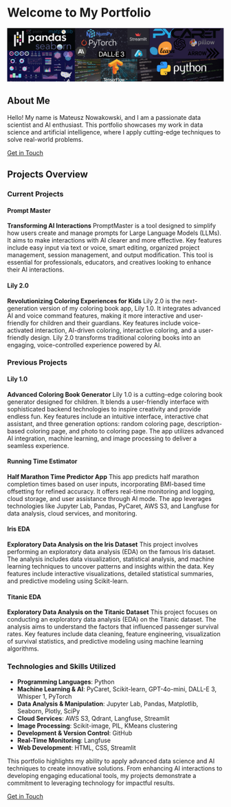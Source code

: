 # Welcome to My Portfolio
![portfolio_wallpaper_6](images/portfolio_wallpaper_6.png)
## About Me

Hello! My name is Mateusz Nowakowski, and I am a passionate data scientist and AI enthusiast. This portfolio showcases my work in data science and artificial intelligence, where I apply cutting-edge techniques to solve real-world problems.



<a href="https://mateusznowakowski2024.github.io/ds_ai_portfolio/docs/contact/" class="md-button md-button--primary">Get in Touch</a>

## Projects Overview

### Current Projects

#### Prompt Master
**Transforming AI Interactions**
PromptMaster is a tool designed to simplify how users create and manage prompts for Large Language Models (LLMs). It aims to make interactions with AI clearer and more effective. Key features include easy input via text or voice, smart editing, organized project management, session management, and output modification. This tool is essential for professionals, educators, and creatives looking to enhance their AI interactions.

#### Lily 2.0
**Revolutionizing Coloring Experiences for Kids**
Lily 2.0 is the next-generation version of my coloring book app, Lily 1.0. It integrates advanced AI and voice command features, making it more interactive and user-friendly for children and their guardians. Key features include voice-activated interaction, AI-driven coloring, interactive coloring, and a user-friendly design. Lily 2.0 transforms traditional coloring books into an engaging, voice-controlled experience powered by AI.

### Previous Projects

#### Lily 1.0
**Advanced Coloring Book Generator**
Lily 1.0 is a cutting-edge coloring book generator designed for children. It blends a user-friendly interface with sophisticated backend technologies to inspire creativity and provide endless fun. Key features include an intuitive interface, interactive chat assistant, and three generation options: random coloring page, description-based coloring page, and photo to coloring page. The app utilizes advanced AI integration, machine learning, and image processing to deliver a seamless experience.

#### Running Time Estimator
**Half Marathon Time Predictor App**
This app predicts half marathon completion times based on user inputs, incorporating BMI-based time offsetting for refined accuracy. It offers real-time monitoring and logging, cloud storage, and user assistance through AI mode. The app leverages technologies like Jupyter Lab, Pandas, PyCaret, AWS S3, and Langfuse for data analysis, cloud services, and monitoring.

#### Iris EDA
**Exploratory Data Analysis on the Iris Dataset**
This project involves performing an exploratory data analysis (EDA) on the famous Iris dataset. The analysis includes data visualization, statistical analysis, and machine learning techniques to uncover patterns and insights within the data. Key features include interactive visualizations, detailed statistical summaries, and predictive modeling using Scikit-learn.

#### Titanic EDA
**Exploratory Data Analysis on the Titanic Dataset**
This project focuses on conducting an exploratory data analysis (EDA) on the Titanic dataset. The analysis aims to understand the factors that influenced passenger survival rates. Key features include data cleaning, feature engineering, visualization of survival statistics, and predictive modeling using machine learning algorithms.

### Technologies and Skills Utilized

- **Programming Languages**: Python
- **Machine Learning & AI**: PyCaret, Scikit-learn, GPT-4o-mini, DALL-E 3, Whisper 1, PyTorch
- **Data Analysis & Manipulation**: Jupyter Lab, Pandas, Matplotlib, Seaborn, Plotly, SciPy
- **Cloud Services**: AWS S3, Qdrant, Langfuse, Streamlit
- **Image Processing**: Scikit-image, PIL, KMeans clustering
- **Development & Version Control**: GitHub
- **Real-Time Monitoring**: Langfuse
- **Web Development**: HTML, CSS, Streamlit

This portfolio highlights my ability to apply advanced data science and AI techniques to create innovative solutions. From enhancing AI interactions to developing engaging educational tools, my projects demonstrate a commitment to leveraging technology for impactful results.

<a href="https://mateusznowakowski2024.github.io/ds_ai_portfolio/docs/contact/" class="md-button md-button--primary">Get in Touch</a>




